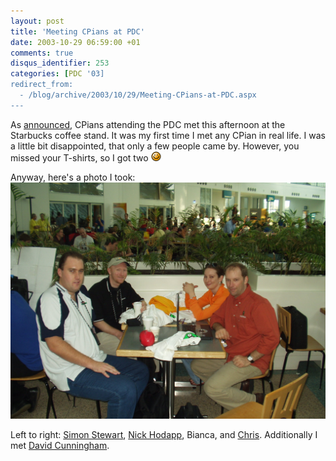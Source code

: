 ```yaml
---
layout: post
title: 'Meeting CPians at PDC'
date: 2003-10-29 06:59:00 +01
comments: true
disqus_identifier: 253
categories: [PDC '03]
redirect_from:
  - /blog/archive/2003/10/29/Meeting-CPians-at-PDC.aspx
---
```


As [announced](http://www.codeproject.com/script/rumor/article.asp?msg=651762&id=285#xx651762xx), CPians attending the PDC met this afternoon at the Starbucks coffee stand. It was my first time I met any CPian in real life. I was a little bit disappointed, that only a few people came by. However, you missed your T-shirts, so I got two ![Tongue out](/files/archive/smiley_tongue.gif)

Anyway, here's a photo I took:
 ![Meeting CPians at PDC](/files/archive/PA300044.JPG)

Left to right: [Simon Stewart](http://www.brokenkeyboards.com/brokenkeyboards/), [Nick Hodapp](http://www.codeproject.com/script/profile/whos_who.asp?id=162), Bianca, and [Chris](http://www.codeproject.com/script/profile/whos_who.asp?id=1). Additionally I met [David Cunningham](http://www.codeproject.com/script/profile/whos_who.asp?id=2).

